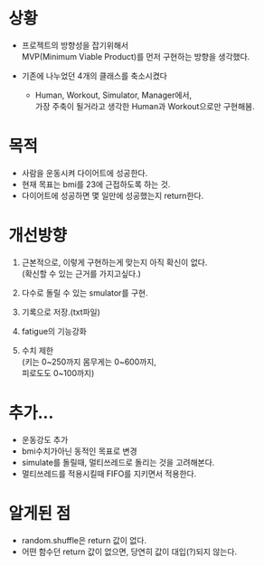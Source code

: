 # 상황

- 프로젝트의 방향성을 잡기위해서   
MVP(Minimum Viable Product)를 먼저 구현하는 방향을 생각했다.

- 기존에 나누었던 4개의 클래스를 축소시켰다
    - Human, Workout, Simulator, Manager에서,  
    가장 주축이 될거라고 생각한 Human과 Workout으로만 구현해봄.
    
# 목적

- 사람을 운동시켜 다이어트에 성공한다.
- 현재 목표는 bmi를 23에 근접하도록 하는 것.
- 다이어트에 성공하면 몇 일만에 성공했는지 return한다.


# 개선방향

1.  근본적으로, 이렇게 구현하는게 맞는지 아직 확신이 없다.  
(확신할 수 있는 근거를 가지고싶다.)

2. 다수로 돌릴 수 있는 smulator를 구현.

3. 기록으로 저장.(txt파일)

4. fatigue의 기능강화

5. 수치 제한   
(키는 0~250까지 몸무게는 0~600까지,   
피로도도 0~100까지)


# 추가...
- 운동강도 추가
- bmi수치가아닌 동적인 목표로 변경
- simulate를 돌릴때, 멀티쓰레드로 돌리는 것을 고려해본다.
- 멀티쓰레드를 적용시킬때 FIFO를 지키면서 적용한다.

# 알게된 점

- random.shuffle은 return 값이 없다.
- 어떤 함수던 return 값이 없으면, 당연히 값이 대입(?)되지 않는다.  

 